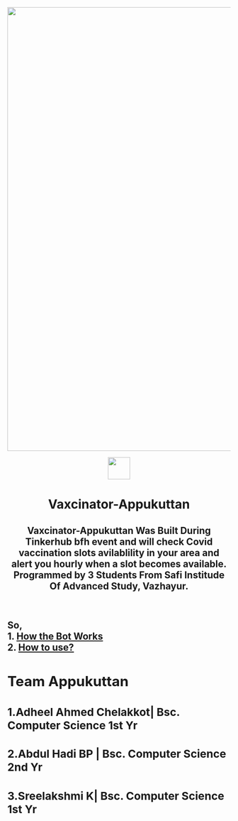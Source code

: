 <p align="center"><img src="https://www.filmibeat.com/fanimg/214x100x267/fan_images/4963_20100303_30321400_Jagadish_1.jpg" width="1000px"></p>

 
  <div align="center"><img src="http://www.memezero.com/media/memes/WS149Y.jpg" width="50px"></div>
  

<h1 align="center">Vaxcinator-Appukuttan</h1>

<div align="center">
 
  ## Vaxcinator-Appukuttan Was Built During Tinkerhub bfh event and will check Covid vaccination slots avilablility in your area and alert you hourly when a slot becomes available.<br>Programmed by 3 Students From Safi Institude Of Advanced Study, Vazhayur.
  
  </div>
  <br> 
 <h2>So,<br>
 1. <a href="#working">How the Bot Works</a> <br>
    2. <a href="#using">How to use?</a><br>


 <div align=""left>
  
  ## Team Appukuttan
  ### 1.Adheel Ahmed Chelakkot| Bsc. Computer Science 1st Yr
  ### 2.Abdul Hadi BP | Bsc. Computer Science 2nd Yr
  ### 3.Sreelakshmi K| Bsc. Computer Science 1st Yr
  
  </div>
  
  
  
  


